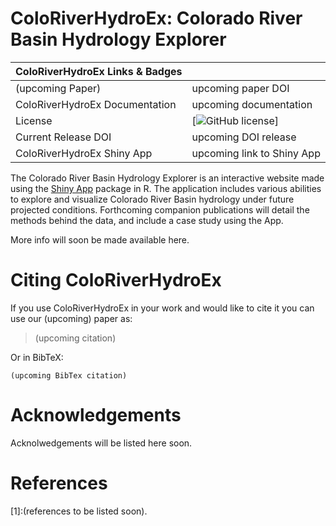 ColoRiverHydroEx: Colorado River Basin Hydrology Explorer
=============================
| ColoRiverHydroEx Links & Badges              |                                                                             |
|------------------------|----------------------------------------------------------------------------------------------------------------------------------------------------------------------------------------------------------|
| (upcoming Paper)             | upcoming paper DOI |
| ColoRiverHydroEx Documentation      | upcoming documentation |
| License                | [![GitHub license](https://img.shields.io/badge/license-GPLv3-blue.svg)] |
| Current Release DOI    | upcoming DOI release |
| ColoRiverHydroEx Shiny App        | upcoming link to Shiny App |

The Colorado River Basin Hydrology Explorer is an interactive website made using 
the [Shiny App](https://shiny.rstudio.com/) package in R. 
The application includes various abilities to explore and visualize Colorado River Basin hydrology 
under future projected conditions. Forthcoming companion publications will detail 
the methods behind the data, and include a case study using the App.

More info will soon be made available here. 

Citing ColoRiverHydroEx
=============
If you use ColoRiverHydroEx in your work and would like to cite it you can use our (upcoming) paper as:

 > (upcoming citation)

Or in BibTeX: 
``` 
(upcoming BibTex citation)
``` 

Acknowledgements
================
Acknolwedgements will be listed here soon.


References
==========

[1]:(references to be listed soon).
